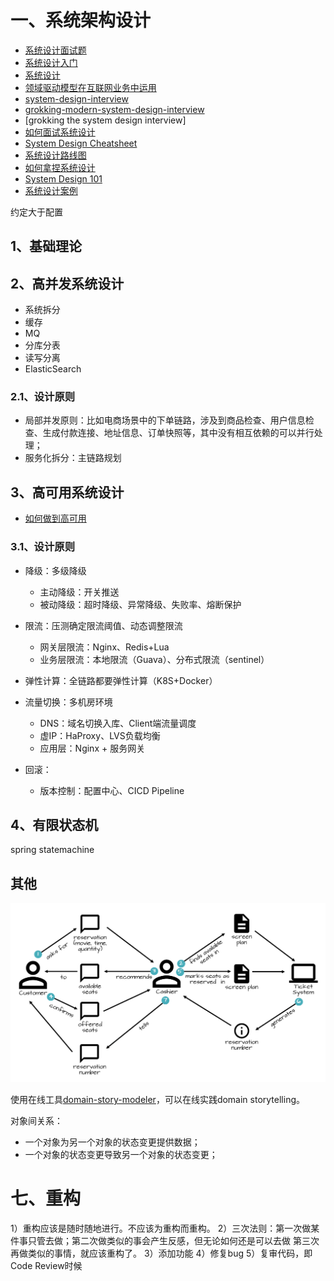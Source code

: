 # 一、系统架构设计

- [系统设计面试题](https://mp.weixin.qq.com/s/zr4dkkpy5_QnifTPA7XkdQ)
- [系统设计入门](https://github.com/donnemartin/system-design-primer/blob/master/README-zh-Hans.md)
- [系统设计](https://github.com/ksfzhaohui/blog/tree/master/java8)
- [领域驱动模型在互联网业务中运用](https://tech.meituan.com/2017/12/22/ddd-in-practice.html)
- [system-design-interview](https://github.com/summerjava/system-design-interview)
- [grokking-modern-system-design-interview](https://www.educative.io/courses/grokking-modern-system-design-interview-for-engineers-managers)
- [grokking the system design interview]
- [如何面试系统设计](https://blog.acecodeinterview.com/intro/)
- [System Design Cheatsheet](https://gist.github.com/vasanthk/485d1c25737e8e72759f)
- [系统设计路线图](https://roadmap.sh/system-design)
- [如何拿捏系统设计](https://mp.weixin.qq.com/s/fTjEWX0AkPH7gf6grSfjPA)
- [System Design 101](https://github.com/ByteByteGoHq/system-design-101)
- [系统设计案例](https://github.com/Admol/SystemDesign)

约定大于配置

## 1、基础理论

## 2、高并发系统设计

- 系统拆分
- 缓存
- MQ
- 分库分表
- 读写分离
- ElasticSearch

### 2.1、设计原则

- 局部并发原则：比如电商场景中的下单链路，涉及到商品检查、用户信息检查、生成付款连接、地址信息、订单快照等，其中没有相互依赖的可以并行处理；
- 服务化拆分：主链路规划

## 3、高可用系统设计

- [如何做到高可用](https://highscalability.com/)

### 3.1、设计原则

- 降级：多级降级
    - 主动降级：开关推送
    - 被动降级：超时降级、异常降级、失败率、熔断保护

- 限流：压测确定限流阈值、动态调整限流
    - 网关层限流：Nginx、Redis+Lua
    - 业务层限流：本地限流（Guava）、分布式限流（sentinel）

- 弹性计算：全链路都要弹性计算（K8S+Docker）

- 流量切换：多机房环境
    - DNS：域名切换入库、Client端流量调度
    - 虚IP：HaProxy、LVS负载均衡
    - 应用层：Nginx + 服务网关

- 回滚：
    - 版本控制：配置中心、CICD Pipeline

## 4、有限状态机

spring statemachine


## 其他

![dst_egpm](image/dst_egpm.png)

使用在线工具[domain-story-modeler](https://github.com/WPS/domain-story-modeler)，可以在线实践domain storytelling。


对象间关系：
- 一个对象为另一个对象的状态变更提供数据；
- 一个对象的状态变更导致另一个对象的状态变更；

# 七、重构

1）重构应该是随时随地进行。不应该为重构而重构。
2）三次法则：第一次做某件事只管去做；第二次做类似的事会产生反感，但无论如何还是可以去做 第三次 再做类似的事情，就应该重构了。
3）添加功能
4）修复bug
5）复审代码，即Code Review时候




